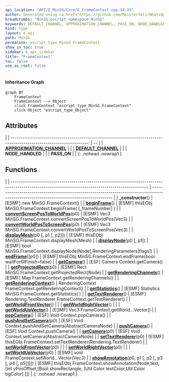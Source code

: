 ```yaml
---
api_location: "API/E_MinSG/Core/E_FrameContext.cpp:34:33"
author: Generated using <a href="https://github.com/MeisterYeti/WhatsUpDoc">WhatsUpDoc</a>
breadcrumbs: "MinSG:escript_namespace_MinSG"
keywords: DEFAULT_CHANNEL, APPROXIMATION_CHANNEL, PASS_ON, NODE_HANDLED, _constructor, getStatistics, convertScreenPosToWorldPos, convertWorldPosToScreenPos, getProjectedRect, displayMesh, displayNode, beginFrame, endFrame, getCamera, setCamera, pushCamera, popCamera, pushAndSetCamera, getRenderingChannels, getRenderingContext, showAnnotation, getTextRenderer, setTextRenderer, setWorldUpVector, setWorldFrontVector, setWorldRightVector, getWorldUpVector, getWorldFrontVector, getWorldRightVector
kind: type
layout: e_api
path: MinSG
permalink: escript_type_MinSG_FrameContext
show_in_toc: true
sidebar: e_api_sidebar
title: "FrameContext"
toc: false
use_as_root: false
---
```


#### Inheritance Graph

```mermaid
graph BT
	FrameContext
	FrameContext --> Object
	click FrameContext "escript_type_MinSG_FrameContext"
	click Object "escript_type_Object"
```

## Attributes

|
| --------------------------------------------------------------------------------------------------------------------: | -- | 
| **[APPROXIMATION_CHANNEL](classMinSG_1_1FrameContext#classMinSG_1_1FrameContext_1a2e7eec8c7dfdbd0f07ff58dab4ed2de3)** |  | 
| **[DEFAULT_CHANNEL](classMinSG_1_1FrameContext#classMinSG_1_1FrameContext_1abee73643ea0a6f030fd521fe8ce7f926)**       |  | 
| **NODE_HANDLED**                                                                                                      |  | 
| **PASS_ON**                                                                                                           |  | 
{: .nohead .nowrap1 }

## Functions

|
| -------------------------------------------------------------------------------------------------------------------------------------------------: | ---------------------------------------------------------------------------------------------------------------------------------------- | 
| **_constructor**()                                                                                                                                 | [ESMF] new MinSG.FrameContext()                                                                                                          | 
| **[beginFrame](classMinSG_1_1FrameContext#classMinSG_1_1FrameContext_1abe4e7be75732e36a79cbd14c98ab7d45)**()                                       | [ESMF] thisEObj MinSG.FrameContext.beginFrame( [_frameNumber] )                                                                          | 
| **[convertScreenPosToWorldPos](classMinSG_1_1FrameContext#classMinSG_1_1FrameContext_1ac7a6f9f0b84d96fad61a3f9273c88e22)**(p0)                     | [ESMF] Vec3 MinSG.FrameContext.convertScreenPosToWorldPos(Vec3)                                                                          | 
| **[convertWorldPosToScreenPos](classMinSG_1_1FrameContext#classMinSG_1_1FrameContext_1adb78ddc36ce5fb65a95fa837822023d2)**(p0)                     | [ESMF] Vec3 MinSG.FrameContext.convertWorldPosToScreenPos(Vec3)                                                                          | 
| **[displayMesh](classMinSG_1_1FrameContext#classMinSG_1_1FrameContext_1af04575ec05b1defb0cf3ab45b7b4f9b6)**(p0 [, p1 [, p2]])                      | [ESMF] thisEObj MinSG.FrameContext.displayMesh(Mesh)                                                                                     | 
| **[displayNode](classMinSG_1_1FrameContext#classMinSG_1_1FrameContext_1ad4d6760d70f58afb30dc2ab616f60779)**(p0 [, p1])                             | [ESMF] bool MinSG.FrameContext.displayNode(Node[,RenderingParameters\|flags])                                                            | 
| **[endFrame](classMinSG_1_1FrameContext#classMinSG_1_1FrameContext_1ab7523549539e77e6d7ebcd4747f6ab5f)**([p0])                                     | [ESMF] thisEObj MinSG.FrameContext.endFrame(bool waitForGlFinish=false)                                                                  | 
| **[getCamera](classMinSG_1_1FrameContext#classMinSG_1_1FrameContext_1a8ab2e27c7906fdf3fde0122cf8f4c770)**()                                        | [ESF] Camera Context.getCamera()                                                                                                         | 
| **[getProjectedRect](classMinSG_1_1FrameContext#classMinSG_1_1FrameContext_1ac86d7fd89fc5642cbf60d38f0a0b05f0)**(p0)                               | [ESMF] Rect MinSG.FrameContext.getProjectedRect(Node)                                                                                    | 
| **[getRenderingChannels](classMinSG_1_1FrameContext#classMinSG_1_1FrameContext_1a6fb349b8b3d4e55129afd6e6abab2026)**()                             | [ESMF] Map FrameContext.getRenderingChannels()                                                                                           | 
| **[getRenderingContext](classMinSG_1_1FrameContext#classMinSG_1_1FrameContext_1ab33390380e2e331929ba23a6c5753dc6)**()                              | RenderingContext FrameContext.getRenderingContext()                                                                                      | 
| **[getStatistics](classMinSG_1_1FrameContext#classMinSG_1_1FrameContext_1a6947ab7e61f64d3a65559bd96701b385)**()                                    | [ESMF] Statistics MinSG.FrameContext.getStatistics( )                                                                                    | 
| **[getTextRenderer](classMinSG_1_1FrameContext#classMinSG_1_1FrameContext_1a1106789e1b545df34fea06b491d5416c)**()                                  | [ESMF] Rendering.TextRenderer FrameContext.getTextRenderer()                                                                             | 
| **[getWorldFrontVector](classMinSG_1_1FrameContext#classMinSG_1_1FrameContext_1ac363ae9b6bed549cfcb5ff3be17ff109)**()                              |                                                                                                                                          | 
| **[getWorldRightVector](classMinSG_1_1FrameContext#classMinSG_1_1FrameContext_1ad9fa2d7157a382517fd7ce89412edeed)**()                              |                                                                                                                                          | 
| **[getWorldUpVector](classMinSG_1_1FrameContext#classMinSG_1_1FrameContext_1a7659128c25699b56d099dd2e329069b9)**()                                 | [ESMF] Vec3 FrameContext.getWorld...Vector()                                                                                             | 
| **[popCamera](classMinSG_1_1FrameContext#classMinSG_1_1FrameContext_1ad8b82fe9af9b92b4c82b10ae902488d6)**()                                        | [ESF] Void Context.popCamera()                                                                                                           | 
| **[pushAndSetCamera](classMinSG_1_1FrameContext#classMinSG_1_1FrameContext_1a896b076a491016e9d1a8bcdfcd1cb5cb)**(p0)                               | [ESF] Void Context.pushAndSetCamera(AbstractCameraNode)                                                                                  | 
| **[pushCamera](classMinSG_1_1FrameContext#classMinSG_1_1FrameContext_1a980868e910331aa2fa75ded96102a911)**()                                       | [ESF] Void Context.pushCamera()                                                                                                          | 
| **[setCamera](classMinSG_1_1FrameContext#classMinSG_1_1FrameContext_1a724fba6a5d67c01168c393c3c6c5f541)**(p0)                                      | [ESF] Void Context.setCamera(AbstractCameraNode)                                                                                         | 
| **[setTextRenderer](classMinSG_1_1FrameContext#classMinSG_1_1FrameContext_1a2417de9ff1fb1ab12f6aa940f0265401)**(p0)                                | [ESMF] thisEObj FrameContext.setTextRenderer(Rendering.TextRenderer)                                                                     | 
| **[setWorldFrontVector](classMinSG_1_1FrameContext#classMinSG_1_1FrameContext_1ae72aa5dff421d061afc6f5292a5d7666)**(p0)                            |                                                                                                                                          | 
| **[setWorldRightVector](classMinSG_1_1FrameContext#classMinSG_1_1FrameContext_1a56fc5fe351c7adeae0c6f4970e0e4c77)**(p0)                            |                                                                                                                                          | 
| **[setWorldUpVector](classMinSG_1_1FrameContext#classMinSG_1_1FrameContext_1aa22e701a5e2bc6f1905c4a440bd9fdde)**(p0)                               | [ESMF] void FrameContext.setWorld...Vector(Vec3)                                                                                         | 
| **[showAnnotation](classMinSG_1_1FrameContext#classMinSG_1_1FrameContext_1a42e551b9bb6bdc3a9e900ac3916ed5f2)**(p0, p1 [, p2 [, p3 [, p4 [, p5]]]]) | [ESMF] thisEObj FrameContext.showAnnotation(Node,text,[int yPosOffset,[Bool showRectangle, [Util.Color textColor,Util.Color bgColor] ]]) | 
{: .nohead .nowrap1 }

